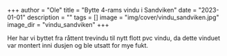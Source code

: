 +++
author = "Ole"
title = "Bytte 4-rams vindu i Sandviken"
date = "2023-01-01"
description = ""
tags = []
image = "img/cover/vindu_sandviken.jpg"
image_dir = "vindu_sandviken"
+++

Her har vi byttet fra råttent trevindu til nytt flott pvc vindu, da dette vinduet var montert inni dusjen og ble utsatt for mye fukt.
